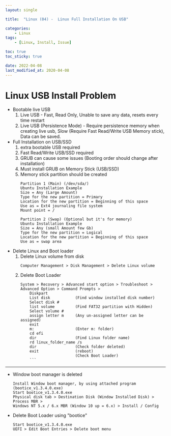 ```yaml
---
layout: single

title:  "Linux (04) -  Linux Full Installation On USB"

categories:
    - Linux
tags:
    - [Linux, Install, Issue]

toc: true
toc_sticky: true

date: 2022-04-08
last_modified_at: 2020-04-08
---
```


# Linux USB Install Problem
- Bootable live USB
    1) Live USB - Fast, Read Only, Unable to save any data, resets every time restart
    2) Live USB (Persistence Mode) - Require persistence memory when creating live usb, Slow (Require Fast Read/Write USB Memory stick), Data can be saved.
- Full Installation on USB/SSD
    1) extra bootable USB required
    2) Fast Read/Write USB/SSD required
    3) GRUB can cause some issues (Booting order should change after installation)
    4) Must install GRUB on Memory Stick (USB/SSD)
    5) Memory stick partition should be created
        ```
        Partition 1 (Main) (/dev/sda/)
        Ubuntu Installation Example
        Size = Any (Large Amount)
        Type for the new partition = Primary
        Location for the new partition = Beginning of this space
        Use as = Ext4 journaling file system
        Mount point = /

        Partition 2 (Swap) (Optional but it's for memory)
        Ubuntu Installation Example
        Size = Any (small Amount few Gb)
        Type for the new partition = Logical
        Location for the new partition = Beginning of this space
        Use as = swap area
        ```
- Delete Linux and Boot loader
    1. Delete Linux volume from disk
        ```
        Computer Management > Disk Management > Delete Linux volume
        ```
    2. Delete Boot Loader
        ```
        System > Recovery > Advanced start option > Troubleshoot > Advanced Option > Command Prompts >
            Diskpart
            List disk           (Find window installed disk number)
            Select disk #
            list volume         (Find FAT32 partition with Hidden)
            Select volume #
            assign letter m     (Any un-assigned letter can be assigned)
            exit
            m:                  (Enter m: folder)
            cd efi
            dir                 (Find Linux folder name)
            rd linux_folder_name /s
            dir                 (Check folder deleted)
            exit                (reboot)
                                (Check Boot Loader)
            ```

---
- Window boot manager is deleted
    ```
    Install Window boot manager, by using attached program (bootice_v1.3.4.0.exe)
    Start bootice_v1.3.4.0.exe
    Physical disk tab > Destination Disk (Window Installed Disk) > Process MBR > 
    Windows NT 5.x / 6.x MBR (Window 10 up = 6.x) > Install / Config

- Delete Boot Loader using "bootice"
    ```
    Start bootice_v1.3.4.0.exe
    UEFI > Edit Boot Entries > Delete boot menu
    ```
